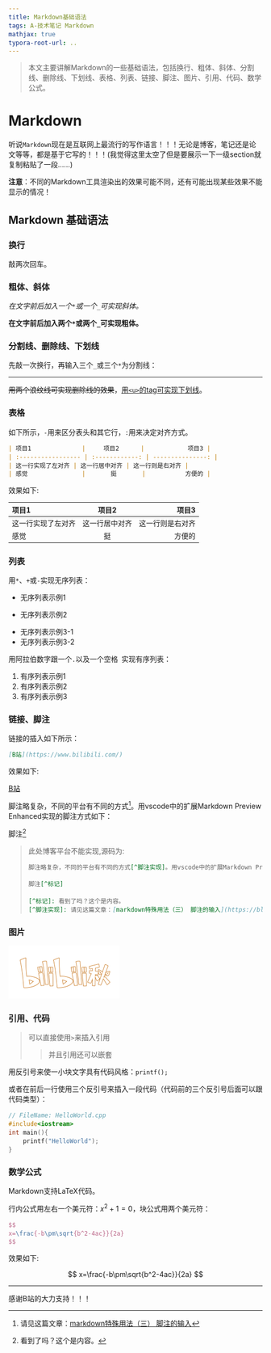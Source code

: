 ```yaml
---
title: Markdown基础语法
tags: A-技术笔记 Markdown
mathjax: true
typora-root-url: ..
---
```


> 本文主要讲解Markdown的一些基础语法，包括换行、粗体、斜体、分割线、删除线、下划线、表格、列表、链接、脚注、图片、引用、代码、数学公式。

<!--more-->

# Markdown

听说`Markdown`现在是互联网上最流行的写作语言！！！无论是博客，笔记还是论文等等，都是基于它写的！！！(我觉得这里太空了但是要展示一下一级section就复制粘贴了一段……)

**注意**：不同的Markdown工具渲染出的效果可能不同，还有可能出现某些效果不能显示的情况！

## Markdown 基础语法

### 换行

敲两次回车。

### 粗体、斜体

*在文字前后加入一个`*`或一个`_`可实现斜体。*

**在文字前后加入两个`*`或两个`_`可实现粗体。**

### 分割线、删除线、下划线

先敲一次换行，再输入三个`_`或三个`*`为分割线：

***

~~用两个浪纹线可实现删除线的效果~~，<u>用`<u>`的tag可实现下划线</u>。

### 表格

如下所示，`-`用来区分表头和其它行，`:`用来决定对齐方式。

```markdown
| 项目1              |     项目2      |            项目3 |
| :----------------- | :------------: | ---------------: |
| 这一行实现了左对齐 | 这一行居中对齐 | 这一行则是右对齐 |
| 感觉               |       挺       |           方便的 |
```

效果如下:


| 项目1              |     项目2      |            项目3 |
| :----------------- | :------------: | ---------------: |
| 这一行实现了左对齐 | 这一行居中对齐 | 这一行则是右对齐 |
| 感觉               |       挺       |           方便的 |

### 列表

用`*`、`+`或`-`实现无序列表：

* 无序列表示例1

+ 无序列表示例2

- 无序列表示例3-1
- 无序列表示例3-2

用阿拉伯数字跟一个`.`以及一个空格` `实现有序列表：

1. 有序列表示例1
2. 有序列表示例2
3. 有序列表示例3

### 链接、脚注

链接的插入如下所示：

```markdown
[B站](https://www.bilibili.com/)
```

效果如下:

[B站](https://www.bilibili.com/)

脚注略复杂，不同的平台有不同的方式[^脚注实现]。用vscode中的扩展Markdown Preview Enhanced实现的脚注方式如下：

脚注[^标记]

[^标记]: 看到了吗？这个是内容。
[^脚注实现]: 请见这篇文章：[markdown特殊用法（三） 脚注的输入](https://blog.csdn.net/weixin_45782452/article/details/109882908?ops_request_misc=&request_id=&biz_id=102&utm_term=markdown%E8%84%9A%E6%B3%A8&utm_medium=distribute.pc_search_result.none-task-blog-2~all~sobaiduweb~default-0-109882908.first_rank_v2_pc_rank_v29&spm=1018.2226.3001.4187)

> 此处博客平台不能实现,源码为:
>
> ```markdown
> 脚注略复杂，不同的平台有不同的方式[^脚注实现]。用vscode中的扩展Markdown Preview Enhanced实现的脚注方式如下：
> 
> 脚注[^标记]
> 
> [^标记]: 看到了吗？这个是内容。
> [^脚注实现]: 请见这篇文章：[markdown特殊用法（三） 脚注的输入](https://blog.csdn.net/weixin_45782452/article/details/109882908?ops_request_misc=&request_id=&biz_id=102&utm_term=markdown%E8%84%9A%E6%B3%A8&utm_medium=distribute.pc_search_result.none-task-blog-2~all~sobaiduweb~default-0-109882908.first_rank_v2_pc_rank_v29&spm=1018.2226.3001.4187)
> ```
>
> 

### 图片

![](/assets/images/Markdown基础语法/favicon-16x16.png)

### 引用、代码

> 可以直接使用`>`来插入引用
>
> > 并且引用还可以嵌套

用反引号来使一小块文字具有代码风格：`printf();`

或者在前后一行使用三个反引号来插入一段代码（代码前的三个反引号后面可以跟代码类型）：

```cpp
// FileName: HelloWorld.cpp
#include<iostream>
int main(){
	printf("HelloWorld");
}
```

### 数学公式

Markdown支持LaTeX代码。

行内公式用左右一个美元符：$x^2+1=0$，块公式用两个美元符：

```latex
$$
x=\frac{-b\pm\sqrt{b^2-4ac}}{2a}
$$
```

效果如下:

$$
x=\frac{-b\pm\sqrt{b^2-4ac}}{2a}
$$

***

感谢B站的大力支持！！！